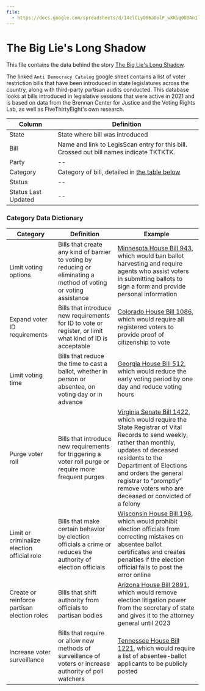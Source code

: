 ```yaml
---
file:
  - https://docs.google.com/spreadsheets/d/14clCLyO06aOolF_wXKiq0O9An1lMMTt6L6WNloQRaCY/edit#gid=1579791122
---
```


# The Big Lie's Long Shadow

This file contains the data behind the story [The Big Lie's Long Shadow](https://fivethirtyeight.com/features/the-big-lies-long-shadow/).

The linked `Anti Democracy Catalog` google sheet contains a list of voter restriction bills that have been introduced in state legislatures across the country, along with third-party partisan audits conducted. This database looks at bills introduced in legislative sessions that were active in 2021 and is based on data from the Brennan Center for Justice and the Voting Rights Lab, as well as FiveThirtyEight's own research.

Column | Definition
--- | ---
State | State where bill was introduced
Bill | Name and link to LegisScan entry for this bill. Crossed out bill names indicate TKTKTK.
Party | --
Category | Category of bill, detailed in [the table below](#category-data-dictionary)
Status | --
Status Last Updated | --

### Category Data Dictionary
Category | Definition | Example
--- | --- | ---
Limit voting options | Bills that create any kind of barrier to voting by reducing or eliminating a method of voting or voting assistance | [Minnesota House Bill 943](https://legiscan.com/MN/bill/HF943/2021), which would ban ballot harvesting and require agents who assist voters in submitting ballots to sign a form and provide personal information
Expand voter ID requirements | Bills that introduce new requirements for ID to vote or register, or limit what kind of ID is acceptable | [Colorado House Bill 1086](https://legiscan.com/CO/text/HB1086/id/2294598), which would require all registered voters to provide proof of citizenship to vote
Limit voting time | Bills that reduce the time to cast a ballot, whether in person or absentee, on voting day or in advance | [Georgia House Bill 512](https://legiscan.com/GA/bill/HB512/2021), which would reduce the early voting period by one day and reduce voting hours
Purge voter roll | Bills that introduce new requirements for triggering a voter roll purge or require more frequent purges | [Virginia Senate Bill 1422](https://legiscan.com/VA/bill/SB1422/2021), which would require the State Registrar of Vital Records to send weekly, rather than monthly, updates of deceased residents to the Department of Elections and orders the general registrar to “promptly” remove voters who are deceased or convicted of a felony
Limit or criminalize election official role | Bills that make certain behavior by election officials a crime or reduces the authority of election officials | [Wisconsin House Bill 198](https://legiscan.com/WI/text/AB198/id/2347768), which would prohibit election officials from correcting mistakes on absentee ballot certificates and creates penalties if the election official fails to post the error online
Create or reinforce partisan election roles | Bills that shift authority from officials to partisan bodies | [Arizona House Bill 2891](https://legiscan.com/AZ/bill/HB2891/2021), which would remove election litigation power from the secretary of state and gives it to the attorney general until 2023
Increase voter surveillance | Bills that require or allow new methods of surveillance of voters or increase authority of poll watchers | [Tennessee House Bill 1221](https://legiscan.com/TN/bill/HB1221/2021), which would require a list of absentee-ballot applicants to be publicly posted
